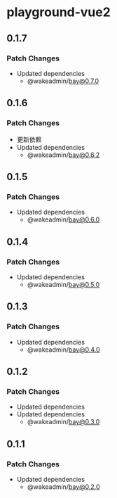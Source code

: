 # playground-vue2

## 0.1.7

### Patch Changes

- Updated dependencies
  - @wakeadmin/bay@0.7.0

## 0.1.6

### Patch Changes

- 更新依赖
- Updated dependencies
  - @wakeadmin/bay@0.6.2

## 0.1.5

### Patch Changes

- Updated dependencies
  - @wakeadmin/bay@0.6.0

## 0.1.4

### Patch Changes

- Updated dependencies
  - @wakeadmin/bay@0.5.0

## 0.1.3

### Patch Changes

- Updated dependencies
  - @wakeadmin/bay@0.4.0

## 0.1.2

### Patch Changes

- Updated dependencies
- Updated dependencies
  - @wakeadmin/bay@0.3.0

## 0.1.1

### Patch Changes

- Updated dependencies
  - @wakeadmin/bay@0.2.0
